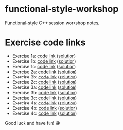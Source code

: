 # functional-style-workshop
Functional-style C++ session workshop notes.

# Exercise code links

* Exercise 1a: [code link]() ([solution]())
* Exercise 1b: [code link]() ([solution]())
* Exercise 1c: [code link]() ([solution]())
* Exercise 2a: [code link]() ([solution]())
* Exercise 2b: [code link]() ([solution]())
* Exercise 2c: [code link]() ([solution]())
* Exercise 3a: [code link]() ([solution]())
* Exercise 3b: [code link]() ([solution]())
* Exercise 3c: [code link]() ([solution]())
* Exercise 4a: [code link]() ([solution]())
* Exercise 4b: [code link]() ([solution]())
* Exercise 4c: [code link]() ([solution]())

Good luck and have fun! 😀
